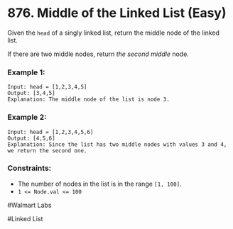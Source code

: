 # 876. Middle of the Linked List (Easy)

Given the `head` of a singly linked list, return the middle node of the linked list.

If there are two middle nodes, return _the second middle_ node.

### Example 1:

```
Input: head = [1,2,3,4,5]
Output: [3,4,5]
Explanation: The middle node of the list is node 3.
```

### Example 2:

```
Input: head = [1,2,3,4,5,6]
Output: [4,5,6]
Explanation: Since the list has two middle nodes with values 3 and 4, we return the second one.
```

### Constraints:

- The number of nodes in the list is in the range `[1, 100]`.
- `1 <= Node.val <= 100`

#Walmart Labs

#Linked List
